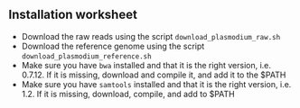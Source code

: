 Installation worksheet
----------------------

* Download the raw reads using the script `download_plasmodium_raw.sh`
* Download the reference genome using the script `download_plasmodium_reference.sh`
* Make sure you have `bwa` installed and that it is the right version, 
  i.e. 0.7.12. If it is missing, download and compile it, and add it to the $PATH
* Make sure you have `samtools` installed and that it is the right version,
  i.e. 1.2. If it is missing, download, compile, and add to $PATH
